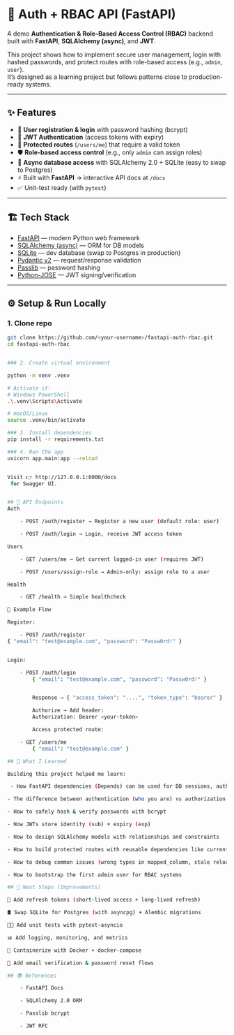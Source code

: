 # 🚀 Auth + RBAC API (FastAPI)

A demo **Authentication & Role-Based Access Control (RBAC)** backend built with **FastAPI**, **SQLAlchemy (async)**, and **JWT**.

This project shows how to implement secure user management, login with hashed passwords, and protect routes with role-based access (e.g., `admin`, `user`).  
It’s designed as a learning project but follows patterns close to production-ready systems.

---

## ✨ Features

- 🔐 **User registration & login** with password hashing (bcrypt)
- 🪪 **JWT Authentication** (access tokens with expiry)
- 👤 **Protected routes** (`/users/me`) that require a valid token
- 🛡️ **Role-based access control** (e.g., only `admin` can assign roles)
- 💾 **Async database access** with SQLAlchemy 2.0 + SQLite (easy to swap to Postgres)
- ⚡ Built with **FastAPI** → interactive API docs at `/docs`
- ✅ Unit-test ready (with `pytest`)

---

## 🏗️ Tech Stack

- [FastAPI](https://fastapi.tiangolo.com/) — modern Python web framework
- [SQLAlchemy (async)](https://docs.sqlalchemy.org/en/20/) — ORM for DB models
- [SQLite](https://www.sqlite.org/index.html) — dev database (swap to Postgres in production)
- [Pydantic v2](https://docs.pydantic.dev/) — request/response validation
- [Passlib](https://passlib.readthedocs.io/en/stable/) — password hashing
- [Python-JOSE](https://python-jose.readthedocs.io/en/latest/) — JWT signing/verification

---

## ⚙️ Setup & Run Locally

### 1. Clone repo
```bash
git clone https://github.com/<your-username>/fastapi-auth-rbac.git
cd fastapi-auth-rbac


### 2. Create virtual environment

python -m venv .venv

# Activate it:
# Windows PowerShell
.\.venv\Scripts\Activate

# macOS/Linux
source .venv/bin/activate

### 3. Install dependencies
pip install -r requirements.txt

### 4. Run the app
uvicorn app.main:app --reload


Visit 👉 http://127.0.0.1:8000/docs
 for Swagger UI.


## 📌 API Endpoints
Auth

    - POST /auth/register → Register a new user (default role: user)

    - POST /auth/login → Login, receive JWT access token

Users

    - GET /users/me → Get current logged-in user (requires JWT)

    - POST /users/assign-role → Admin-only: assign role to a user

Health

    - GET /health → Simple healthcheck

🧪 Example Flow

Register:

    - POST /auth/register
{ "email": "test@example.com", "password": "Passw0rd!" }


Login:

    - POST /auth/login
        { "email": "test@example.com", "password": "Passw0rd!" }


        Response → { "access_token": "....", "token_type": "bearer" }

        Authorize → Add header:
        Authorization: Bearer <your-token>

        Access protected route:

    - GET /users/me
        { "email": "test@example.com" }

## 🧠 What I Learned

Building this project helped me learn:

 - How FastAPI dependencies (Depends) can be used for DB sessions, auth, and role checks

- The difference between authentication (who you are) vs authorization (what you can do)

- How to safely hash & verify passwords with bcrypt

- How JWTs store identity (sub) + expiry (exp)

- How to design SQLAlchemy models with relationships and constraints

- How to build protected routes with reusable dependencies like current_user and require_role

- How to debug common issues (wrong types in mapped_column, stale reloads, missing packages like email-validator)

- How to bootstrap the first admin user for RBAC systems

## 🚀 Next Steps (Improvements)

🔄 Add refresh tokens (short-lived access + long-lived refresh)

🛢️ Swap SQLite for Postgres (with asyncpg) + Alembic migrations

🧑‍💻 Add unit tests with pytest-asyncio

📊 Add logging, monitoring, and metrics

🐳 Containerize with Docker + docker-compose

🔐 Add email verification & password reset flows

## 📚 References

    - FastAPI Docs

    - SQLAlchemy 2.0 ORM

    - Passlib bcrypt

    - JWT RFC
